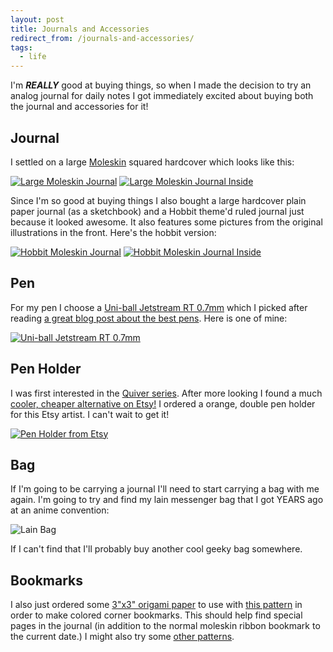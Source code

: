 ```yaml
---
layout: post
title: Journals and Accessories
redirect_from: /journals-and-accessories/
tags:
  - life
---
```


I'm ***REALLY*** good at buying things, so when I made the decision to try an analog
journal for daily notes I got immediately excited about buying both the journal
and accessories for it!

## Journal

I settled on a large [Moleskin](http://www.moleskine.com/en/) squared hardcover
which looks like this:

[![Large Moleskin Journal](http://kelsin.smugmug.com/Blog/i-Gm87G7p/0/Th/journal-Th.jpg "Large Moleskin Journal")](http://kelsin.smugmug.com/Blog/i-Gm87G7p/0/L/journal-L.jpg)
[![Large Moleskin Journal Inside](http://kelsin.smugmug.com/Blog/i-p9CmCDz/0/Th/journal-inside-Th.jpg "Large Moleskin Journal Inside")](http://kelsin.smugmug.com/Blog/i-p9CmCDz/0/L/journal-inside-L.jpg)

Since I'm so good at buying things I also bought a large hardcover plain paper
journal (as a sketchbook) and a Hobbit theme'd ruled journal just because it
looked awesome. It also features some pictures from the original illustrations
in the front. Here's the hobbit version:

[![Hobbit Moleskin Journal](http://kelsin.smugmug.com/Blog/i-Fjf5fLk/0/Th/hobbit-journal-Th.jpg "Hobbit Moleskin Journal")](http://kelsin.smugmug.com/Blog/i-Fjf5fLk/0/L/hobbit-journal-L.jpg)
[![Hobbit Moleskin Journal Inside](http://kelsin.smugmug.com/Blog/i-GsmXqts/0/Th/hobbit-journal-inside-Th.jpg "Hobbit Moleskin Journal Inside")](http://kelsin.smugmug.com/Blog/i-GsmXqts/0/L/hobbit-journal-inside-L.jpg)

## Pen

For my pen I choose a
[Uni-ball Jetstream RT 0.7mm](http://www.amazon.com/uni-ball-Jetstream-Retractable-Roller-70877/dp/B002FSZP5A/ref=sr_1_1?ie=UTF8&qid=1388971076&sr=8-1&keywords=uniball+RT+jetstream)
which I picked after reading
[a great blog post about the best pens](http://thewirecutter.com/reviews/the-best-pen/). Here
is one of mine:

[![Uni-ball Jetstream RT 0.7mm](http://kelsin.smugmug.com/Blog/i-gp4VqTP/0/Th/pen-Th.jpg "Uni-ball Jetstream RT 0.7mm")](http://kelsin.smugmug.com/Blog/i-gp4VqTP/0/L/pen-L.jpg)

## Pen Holder

I was first interested in the
[Quiver series](http://www.quiverglobal.com/). After more looking I found a much
[cooler, cheaper alternative on Etsy!](https://www.etsy.com/transaction/174056203?ref=fb2_tnx_title)
I ordered a orange, double pen holder for this Etsy artist. I can't wait to get
it!

[![Pen Holder from Etsy](http://kelsin.smugmug.com/Blog/i-H4rpspr/0/Th/pen-holder-Th.jpg "Pen Holder from Etsy")](http://kelsin.smugmug.com/Blog/i-H4rpspr/0/L/pen-holder-L.jpg)

## Bag

If I'm going to be carrying a journal I'll need to start carrying a bag with me again. I'm going to try and find my lain messenger bag that I got YEARS ago at an anime convention:

![Lain Bag](https://phaven-prod.s3.amazonaws.com/files/image_part/asset/1075344/snrXC3WVhp7um881D5pAd751g_s/medium_m2Ud2M_n8wuqxisxRqCDOrg.jpg)

If I can't find that I'll probably buy another cool geeky bag somewhere.

## Bookmarks

I also just ordered some
[3"x3" origami paper](http://www.amazon.com/gp/product/B007OM5E80/ref=oh_details_o00_s00_i00?ie=UTF8&psc=1)
to use with
[this pattern](http://pannonica.files.wordpress.com/2009/06/corner-bookmark-diagrams1.pdf)
in order to make colored corner bookmarks. This should help find special pages
in the journal (in addition to the normal moleskin ribbon bookmark to the
current date.) I might also try some
[other patterns](http://www.instructables.com/id/Origami-bookmark-Better-than/).
